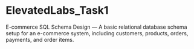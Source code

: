# ElevatedLabs_Task1
E-commerce SQL Schema Design — A basic relational database schema setup for an e-commerce system, including customers, products, orders, payments, and order items.
